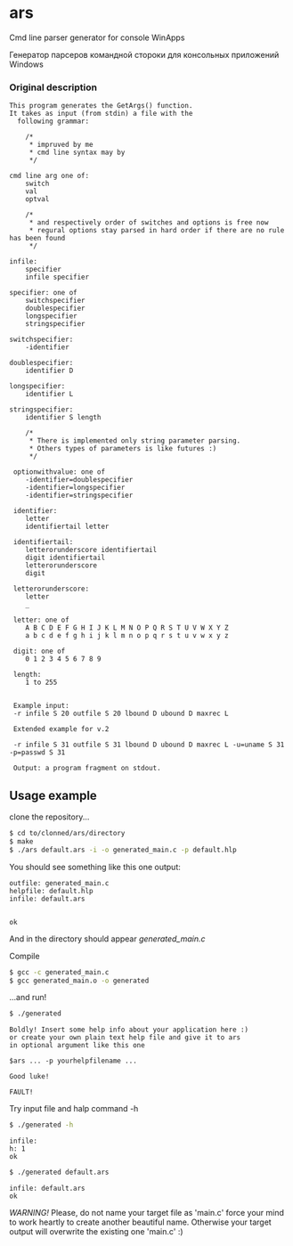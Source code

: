 # ars

Cmd line parser generator for console WinApps

Генератор парсеров командной стороки для консольных приложений Windows

### Original description
```
This program generates the GetArgs() function.
It takes as input (from stdin) a file with the
  following grammar:
 
 	/* 
  	 * impruved by me 
  	 * cmd line syntax may by 
	 */
	 
cmd line arg one of:
    switch
    val
    optval
  
	/*
 	 * and respectively order of switches and options is free now
	 * regural options stay parsed in hard order if there are no rule has been found 
 	 */
 
infile:
    specifier
    infile specifier

specifier: one of
    switchspecifier
    doublespecifier
    longspecifier
    stringspecifier

switchspecifier:
    -identifier

doublespecifier:
    identifier D

longspecifier:
    identifier L

stringspecifier:
    identifier S length
  
	/*
 	 * There is implemented only string parameter parsing.
 	 * Others types of parameters is like futures :)
 	 */

 optionwithvalue: one of
    -identifier=doublespecifier
    -identifier=longspecifier
    -identifier=stringspecifier 
  
 identifier:
    letter
    identifiertail letter

 identifiertail:
    letterorunderscore identifiertail
    digit identifiertail
    letterorunderscore
    digit

 letterorunderscore:
    letter
    _

 letter: one of
    A B C D E F G H I J K L M N O P Q R S T U V W X Y Z
    a b c d e f g h i j k l m n o p q r s t u v w x y z

 digit: one of
    0 1 2 3 4 5 6 7 8 9

 length:
    1 to 255


 Example input:
 -r infile S 20 outfile S 20 lbound D ubound D maxrec L
 
 Extended example for v.2

 -r infile S 31 outfile S 31 lbound D ubound D maxrec L -u=uname S 31 -p=passwd S 31

 Output: a program fragment on stdout.
 ```
## Usage example

clone the repository...
```bash
$ cd to/clonned/ars/directory
$ make
$ ./ars default.ars -i -o generated_main.c -p default.hlp
```

You should see something like this one output: 
```
outfile: generated_main.c
helpfile: default.hlp
infile: default.ars


ok
```
And in the directory should appear *generated_main.c*

Compile
```bash 
$ gcc -c generated_main.c
$ gcc generated_main.o -o generated
```
...and run!
```bash
$ ./generated
```
```
Boldly! Insert some help info about your application here :)
or create your own plain text help file and give it to ars 
in optional argument like this one

$ars ... -p yourhelpfilename ...

Good luke!

FAULT!
```
Try input file and halp command -h
```bash
$ ./generated -h
```
```
infile: 
h: 1
ok
```
```bash
$ ./generated default.ars
```
```
infile: default.ars
ok
```

*WARNING!* Please, do not name your target file as 'main.c' 
force your mind to work heartly to create another beautiful name. 
Otherwise your target output will overwrite the existing one 'main.c' :)


